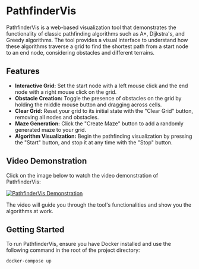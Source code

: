 # PathfinderVis

PathfinderVis is a web-based visualization tool that demonstrates the functionality of classic pathfinding algorithms such as A*, Dijkstra's, and Greedy algorithms. The tool provides a visual interface to understand how these algorithms traverse a grid to find the shortest path from a start node to an end node, considering obstacles and different terrains.

## Features

- **Interactive Grid:** Set the start node with a left mouse click and the end node with a right mouse click on the grid.
- **Obstacle Creation:** Toggle the presence of obstacles on the grid by holding the middle mouse button and dragging across cells.
- **Clear Grid:** Reset your grid to its initial state with the "Clear Grid" button, removing all nodes and obstacles.
- **Maze Generation:** Click the "Create Maze" button to add a randomly generated maze to your grid.
- **Algorithm Visualization:** Begin the pathfinding visualization by pressing the "Start" button, and stop it at any time with the "Stop" button.

## Video Demonstration

Click on the image below to watch the video demonstration of PathfinderVis:

[![PathfinderVis Demonstration](path-to-your-thumbnail-image)](media/example.mp4)

The video will guide you through the tool's functionalities and show you the algorithms at work.


## Getting Started

To run PathfinderVis, ensure you have Docker installed and use the following command in the root of the project directory:

```bash
docker-compose up
